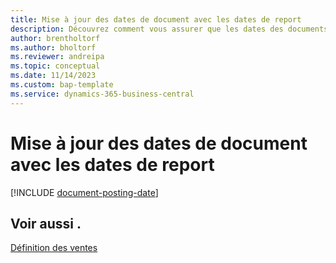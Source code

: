```yaml
---
title: Mise à jour des dates de document avec les dates de report
description: Découvrez comment vous assurer que les dates des documents vente et achat correspondent à leurs dates de report.
author: brentholtorf
ms.author: bholtorf
ms.reviewer: andreipa
ms.topic: conceptual
ms.date: 11/14/2023
ms.custom: bap-template
ms.service: dynamics-365-business-central
---
```

# Mise à jour des dates de document avec les dates de report

[!INCLUDE [document-posting-date](includes/document-posting-date.md)]

## Voir aussi .

[Définition des ventes](sales-setup-sales.md)